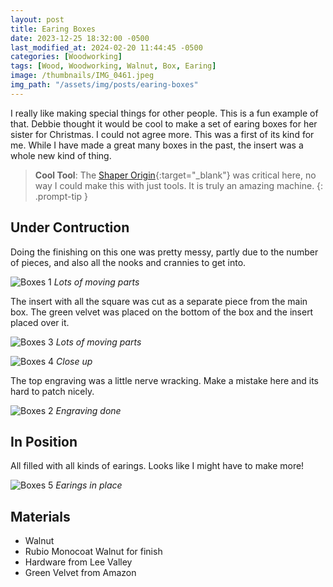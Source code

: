 ```yaml
---
layout: post
title: Earing Boxes
date: 2023-12-25 18:32:00 -0500
last_modified_at: 2024-02-20 11:44:45 -0500
categories: [Woodworking]
tags: [Wood, Woodworking, Walnut, Box, Earing]
image: /thumbnails/IMG_0461.jpeg
img_path: "/assets/img/posts/earing-boxes"
---
```


I really like making special things for other people.  This is a fun example of that.  Debbie thought it would be cool to make a set of earing boxes for her sister for Christmas.  I could not agree more.  This was a first of its kind for me.  While I have made a great many boxes in the past, the insert was a whole new kind of thing.

>**Cool Tool**: The [Shaper Origin]{:target="_blank"} was critical here, no way I could make this with just tools.  It is truly an amazing machine.
{: .prompt-tip }

## Under Contruction

Doing the finishing on this one was pretty messy, partly due to the number of pieces, and also all the nooks and crannies to get into.

![Boxes 1][Boxes 1]
_Lots of moving parts_

The insert with all the square was cut as a separate piece from the main box.  The green velvet was placed on the bottom of the box and the insert placed over it.

![Boxes 3][Boxes 3]
_Lots of moving parts_

![Boxes 4][Boxes 4]
_Close up_

The top engraving was a little nerve wracking.  Make a mistake here and its hard to patch nicely.

![Boxes 2][Boxes 2]
_Engraving done_

## In Position

All filled with all kinds of earings.  Looks like I might have to make more!

![Boxes 5][Boxes 5]
_Earings in place_

## Materials

- Walnut
- Rubio Monocoat Walnut for finish
- Hardware from Lee Valley
- Green Velvet from Amazon

[Boxes 1]: IMG_0455.jpeg
[Boxes 2]: IMG_0461.jpeg
[Boxes 3]: IMG_0466.jpeg
[Boxes 4]: IMG_0467.jpeg
[Boxes 5]: earing-box-01.jpeg

[Shaper Origin]: https://www.shapertools.com/en-ca

